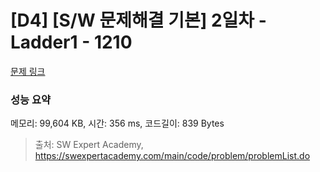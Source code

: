 # [D4] [S/W 문제해결 기본] 2일차 - Ladder1 - 1210 

[문제 링크](https://swexpertacademy.com/main/code/problem/problemDetail.do?contestProbId=AV14ABYKADACFAYh) 

### 성능 요약

메모리: 99,604 KB, 시간: 356 ms, 코드길이: 839 Bytes



> 출처: SW Expert Academy, https://swexpertacademy.com/main/code/problem/problemList.do